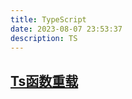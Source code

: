 ```yaml
---
title: TypeScript
date: 2023-08-07 23:53:37
description: TS
---
```



<style>
.content-level-0 {
  font-size: 30px;
  padding-left: 30px
}
.content-level-1 {
  font-size: 28px;
  padding-left: 30px
}
</style>

## [Ts函数重载](./overload.md)  